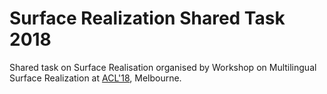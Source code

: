 # Surface Realization Shared Task 2018

Shared task on Surface Realisation organised by Workshop on Multilingual Surface Realization at [ACL'18](http://acl2018.org/), Melbourne.
